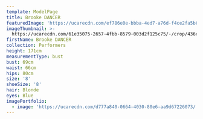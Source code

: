 ```yaml
---
template: ModelPage
title: Brooke DANCER
featuredImage: 'https://ucarecdn.com/ef786e0e-bbba-4ed7-a76d-f4ce2fa5b625/'
imageThumbnail: >-
  https://ucarecdn.com/61e35075-2657-4fbb-8579-003d2f125c75/-/crop/436x515/0,91/-/preview/
firstName: Brooke DANCER
collection: Performers
height: 171cm
measurementType: bust
bust: 69cm
waist: 66cm
hips: 80cm
size: '8'
shoeSize: '8'
hair: Blonde
eyes: Blue
imagePortfolio:
  - image: 'https://ucarecdn.com/d777a840-0664-4030-80e6-aa9d67226073/'
---
```


